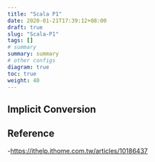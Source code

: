 ```yaml
---
title: "Scala P1"
date: 2020-01-21T17:39:12+08:00
draft: true
slug: "Scala-P1"
tags: []
# summary
summary: summary
# other configs
diagram: true
toc: true
weight: 40
---
```


## Implicit Conversion

## Reference

-<https://ithelp.ithome.com.tw/articles/10186437>
